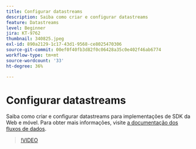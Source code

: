 ```yaml
---
title: Configurar datastreams
description: Saiba como criar e configurar datastreams
feature: Datastreams
level: Beginner
jira: KT-9762
thumbnail: 340825.jpeg
exl-id: 890a2129-1c17-43d1-9568-ce8025470306
source-git-commit: 00ef0f40fb3d82f0c06428a35c0e402f46ab6774
workflow-type: tm+mt
source-wordcount: '33'
ht-degree: 36%

---
```


# Configurar datastreams

Saiba como criar e configurar datastreams para implementações de SDK da Web e móvel. Para obter mais informações, visite [a documentação dos fluxos de dados](https://experienceleague.adobe.com/docs/experience-platform/edge/fundamentals/datastreams.html?lang=pt-BR).

>[!VIDEO](https://video.tv.adobe.com/v/340825?learn=on)
